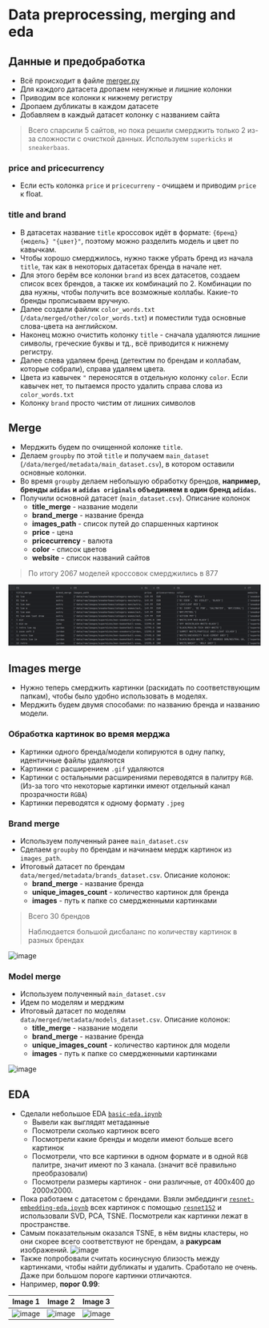 # Data preprocessing, merging and eda

## Данные и предобработка

- Всё происходит в файле [merger.py](/src/data/merger.py)
- Для каждого датасета дропаем ненужные и лишние колонки
- Приводим все колонки к нижнему регистру
- Дропаем дубликаты в каждом датасете
- Добавляем в каждый датасет колонку с названием сайта

> Всего спарсили 5 сайтов, но пока решили смерджить только 2 из-за сложности с очисткой данных. 
> Используем `superkicks` и `sneakerbaas`.

### price and pricecurrency

- Если есть колонка `price` и `pricecurreny` - очищаем и приводим `price` к float.

### title and brand

- В датасетах название `title` кроссовок идёт в формате: `{бренд} {модель} "{цвет}"`,
поэтому можно разделить модель и цвет по кавычкам.
- Чтобы хорошо смерджилоcь, нужно также убрать бренд из начала `title`, так как в некоторых датасетах бренда в начале нет.
- Для этого берём все колонки `brand` из всех датасетов, создаем список всех брендов, а также их комбинаций по 2.
Комбинации по два нужны, чтобы получить все возможные коллабы. Какие-то бренды прописываем вручную.
- Далее создали файлик `color_words.txt` (`/data/merged/other/color_words.txt`) и поместили туда основные слова-цвета на английском.
- Наконец можно очистить колонку `title` - сначала удаляются лишние символы, греческие буквы и тд., всё приводится к нижнему регистру.
- Далее слева удаляем бренд (детектим по брендам и коллабам, которые собрали), справа удаляем цвета.
- Цвета из кавычек `"` переносятся в отдельную колонку `color`. Если кавычек нет, то пытаемся просто удалить справа слова из `color_words.txt`
- Колонку `brand` просто чистим от лишних символов

## Merge

- Мерджить будем по очищенной колонке `title`.
- Делаем `groupby` по этой `title` и получаем `main_dataset` (`/data/merged/metadata/main_dataset.csv`), в котором оставили основные колонки.
- Во время `groupby` делаем небольшую обработку брендов, **например, бренды `adidas` и `adidas originals` объединяем в один бренд `adidas`.**
- Получили основной датасет (`main_dataset.csv`). Описание колонок
  - **title_merge** - название модели
  - **brand_merge** - название бренда
  - **images_path** - список путей до спаршенных картинок
  - **price** - цена
  - **pricecurrency** - валюта
  - **color** - список цветов
  - **website** - список названий сайтов

> По итогу 2067 моделей кроссовок смерджились в 877

![img.png](img.png)

## Images merge

- Нужно теперь смерджить картинки (раскидать по соответствующим папкам), чтобы было удобно использовать в моделях.
- Мерджить будем двумя способами: по названию бренда и названию модели.

### Обработка картинок во время мерджа
  - Картинки одного бренда/модели копируются в одну папку, идентичные файлы удаляются
  - Картинки с расширением `.gif` удаляются
  - Картинки с остальными расширениями переводятся в палитру `RGB`. (Из-за того что некоторые картинки имеют отдельный канал прозрачности `RGBA`)
  - Картинки переводятся к одному формату `.jpeg`

### Brand merge

- Используем полученный ранее `main_dataset.csv`
- Сделаем `groupby` по брендам и начинаем мердж картинок из `images_path`.
- Итоговый датасет по брендам `data/merged/metadata/brands_dataset.csv`. Описание колонок:
  - **brand_merge** - название бренда
  - **unique_images_count** - количество картинок для бренда
  - **images** - путь к папке со смердженными картинками 

> Всего 30 брендов
> 
> Наблюдается большой дисбаланс по количеству картинок в разных брендах

![image](https://github.com/miem-refugees/sneakers-ml/assets/57370975/4afdad96-b861-4723-88b9-6ccfaa796e96)

### Model merge

- Используем полученный `main_dataset.csv`
- Идем по моделям и мерджим
- Итоговый датасет по моделям `data/merged/metadata/models_dataset.csv`. Описание колонок:
  - **title_merge** - название модели
  - **brand_merge** - название бренда
  - **unique_images_count** - количество картинок для модели
  - **images** - путь к папке со смердженными картинками

![image](https://github.com/miem-refugees/sneakers-ml/assets/57370975/351c8d21-1fca-4f49-9d01-4acb94f460e2)

## EDA

- Сделали небольшое EDA [`basic-eda.ipynb`](/notebooks/eda/basic-eda.ipynb)
  - Вывели как выглядят метаданные
  - Посмотрели сколько картинок всего
  - Посмотрели какие бренды и модели имеют больше всего картинок
  - Посмотрели, что все картинки в одном формате и в одной `RGB` палитре, значит имеют по 3 канала. (значит всё правильно преобразовали)
  - Посмотрели размеры картинок - они различные, от 400х400 до 2000х2000.
- Пока работаем с датасетом с брендами. Взяли эмбеддинги [`resnet-embedding-eda.ipynb`](/notebooks/eda/resnet-embedding-eda.ipynb) 
всех картинок c помощью [`resnet152`](/src/data/features/resnet152.py) и использовали SVD, PCA, TSNE. Посмотрели как картинки лежат в пространстве.
- Самым показательным оказался TSNE, в нём видны кластеры, но они скорее всего соответствуют не брендам, а **ракурсам** изображений.
![image](https://github.com/miem-refugees/sneakers-ml/assets/57370975/cbf23bf5-956a-4a1c-b144-f0179e1d1c4d)
- Также попробовали считать косинусную близость между картинками, чтобы найти дубликаты и удалить. Сработало не очень. Даже при большом
пороге картинки отличаются.
- Например, **порог 0.99**:

| Image 1 | Image 2 | Image 3 |
|---------|---------|---------|
| ![image](https://github.com/miem-refugees/sneakers-ml/assets/57370975/729fff40-880f-4538-a889-4d3ff8e0566a) | ![image](https://github.com/miem-refugees/sneakers-ml/assets/57370975/291574af-a2e0-4b1b-8f53-ee4c79a9e44c) | ![image](https://github.com/miem-refugees/sneakers-ml/assets/57370975/ca52d8c6-dbcb-4206-9c92-9064da07644f) |
